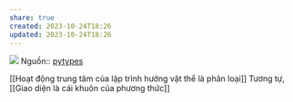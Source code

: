 ```yaml
---
share: true
created: 2023-10-24T18:26
updated: 2023-10-24T18:26
---
```

![](http://pytolearn.csd.auth.gr/p0-py/00/classcar.png) 
Nguồn:: [pytypes](http://pytolearn.csd.auth.gr/p0-py/00/pytypes.html)

[[Hoạt động trung tâm của lập trình hướng vật thể là phân loại]] 
Tương tự, [[Giao diện là cái khuôn của phương thức]]